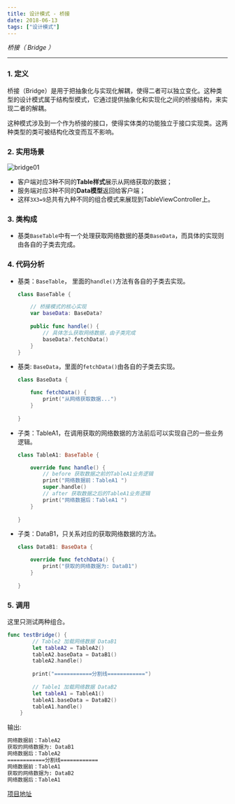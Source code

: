 ```yaml
---
title: 设计模式 - 桥接
date: 2018-06-13
tags: ["设计模式"]
---
```


<!--more-->

_桥接（ Bridge ）_   

---

### 1. 定义

桥接（Bridge）是用于把抽象化与实现化解耦，使得二者可以独立变化。这种类型的设计模式属于结构型模式，它通过提供抽象化和实现化之间的桥接结构，来实现二者的解耦。

这种模式涉及到一个作为桥接的接口，使得实体类的功能独立于接口实现类。这两种类型的类可被结构化改变而互不影响。

### 2. 实用场景
![bridge01](/resources/20180613/bridge01.png)

- 客户端对应3种不同的**Table样式**展示从网络获取的数据；
- 服务端对应3种不同的**Data模型**返回给客户端；
- 这样`3X3=9`总共有九种不同的组合模式来展现到TableViewController上。

### 3. 类构成

- 基类`BaseTable`中有一个处理获取网络数据的基类`BaseData`，而具体的实现则由各自的子类去完成。

### 4. 代码分析

- 基类：`BaseTable`， 里面的`handle()`方法有各自的子类去实现。

  ```swift
  class BaseTable {
  
      // 桥接模式的核心实现
      var baseData: BaseData?
      
      public func handle() {
          // 具体怎么获取网络数据，由子类完成
          baseData?.fetchData()
      }
  }
  ```

- 基类: `BaseData`，里面的`fetchData()`由各自的子类去实现。

  ```swift
  class BaseData {
  
      func fetchData() {
          print("从网络获取数据...")
      }
      
  }
  ```

- 子类：TableA1，在调用获取的网络数据的方法前后可以实现自己的一些业务逻辑。

  ```swift
  class TableA1: BaseTable {
  
      override func handle() {
          // before 获取数据之前的TableA1业务逻辑
          print("网络数据前：TableA1 ")
          super.handle()
          // after 获取数据之后的TableA1业务逻辑
          print("网络数据后：TableA1 ")
      }
      
  }
  ```

- 子类：DataB1，只关系对应的获取网络数据的方法。

  ```swift
  class DataB1: BaseData {
  
      override func fetchData() {
          print("获取的网络数据为: DataB1")
      }
      
  }
  ```

### 5. 调用

这里只测试两种组合。

```swift
func testBridge() {
        // Table2 加载网络数据 DataB1
        let tableA2 = TableA2()
        tableA2.baseData = DataB1()
        tableA2.handle()
        
        print("============分割线============")
        
        // Table1 加载网络数据 DataB2
        let tableA1 = TableA1()
        tableA1.baseData = DataB2()
        tableA1.handle()
    }
```

输出:

```tex
网络数据前：TableA2 
获取的网络数据为: DataB1
网络数据后：TableA2 
============分割线============
网络数据前：TableA1 
获取的网络数据为: DataB2
网络数据后：TableA1 
```

[项目地址](https://github.com/ihuan/iOS-StudyDemo/tree/master/%E8%AE%BE%E8%AE%A1%E6%A8%A1%E5%BC%8F/DesignPattern)

